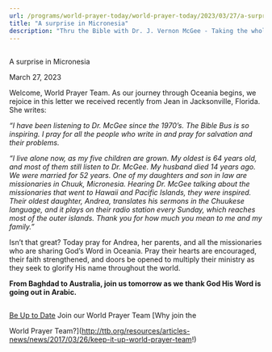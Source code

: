 ```yaml
---
url: /programs/world-prayer-today/world-prayer-today/2023/03/27/a-surprise-in-micronesia
title: "A surprise in Micronesia"
description: "Thru the Bible with Dr. J. Vernon McGee - Taking the whole Word to the whole world"
---
```







## 
 A surprise in Micronesia


March 27, 2023




Welcome, World Prayer Team. As our journey through Oceania begins, we rejoice in this letter we received recently from Jean in Jacksonville, Florida. She writes:

*“I have been listening to Dr. McGee since the 1970’s. The Bible Bus is so inspiring. I pray for all the people who write in and pray for salvation and their problems.* 

*“I live alone now, as my five children are grown. My oldest is 64 years old, and most of them still listen to Dr. McGee. My husband died 14 years ago. We were married for 52 years. One of my daughters and son in law are missionaries in Chuuk, Micronesia. Hearing Dr. McGee talking about the missionaries that went to Hawaii and Pacific Islands, they were inspired. Their oldest daughter, Andrea, translates his sermons in the Chuukese language, and it plays on their radio station every Sunday, which reaches most of the outer islands. Thank you for how much you mean to me and my family.”*

Isn’t that great? Today pray for Andrea, her parents, and all the missionaries who are sharing God’s Word in Oceania. Pray their hearts are encouraged, their faith strengthened, and doors be opened to multiply their ministry as they seek to glorify His name throughout the world. 

**From Baghdad to Australia, join us tomorrow as we thank God His Word is going out in Arabic.**







## 




[Be Up to Date](http://feeds.feedburner.com/WorldPrayerToday "World Prayer Today RSS Feed")
Join our World Prayer Team
[Why join the  

World Prayer Team?](http://ttb.org/resources/articles-news/news/2017/03/26/keep-it-up-world-prayer-team!)




